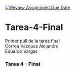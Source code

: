 [![Review Assignment Due Date](https://classroom.github.com/assets/deadline-readme-button-24ddc0f5d75046c5622901739e7c5dd533143b0c8e959d652212380cedb1ea36.svg)](https://classroom.github.com/a/84F1xOqE)
# Tarea-4-Final
Primer pull de la tarea final
<br> Correa Vazquez Alejandro<br>
Eduardo Vargas

### Tarea 4 - Final
